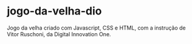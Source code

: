 # jogo-da-velha-dio
Jogo da velha criado com Javascript, CSS e HTML, com a instrução de Vitor Ruschoni, da Digital Innovation One.
